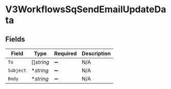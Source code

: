 # V3WorkflowsSqSendEmailUpdateData


## Fields

| Field              | Type               | Required           | Description        |
| ------------------ | ------------------ | ------------------ | ------------------ |
| `To`               | []*string*         | :heavy_minus_sign: | N/A                |
| `Subject`          | **string*          | :heavy_minus_sign: | N/A                |
| `Body`             | **string*          | :heavy_minus_sign: | N/A                |